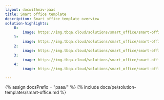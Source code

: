 ```yaml
---
layout: docwithnav-paas
title: Smart office template
description: Smart office template overview
solution-highlights:
    0:
        image: https://img.tbqa.cloud/solutions/smart_office/smart-office-1.png
    1:
        image: https://img.tbqa.cloud/solutions/smart_office/smart-office-2.png
    2:
        image: https://img.tbqa.cloud/solutions/smart_office/smart-office-3.png
    3:
        image: https://img.tbqa.cloud/solutions/smart_office/smart-office-4.png
    4:
        image: https://img.tbqa.cloud/solutions/smart_office/smart-office-5.png

---
```


{% assign docsPrefix = "paas/" %}
{% include docs/pe/solution-templates/smart-office.md %}